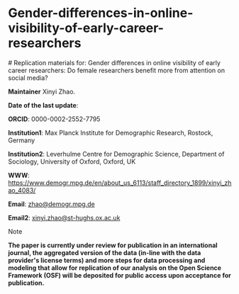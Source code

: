 # Gender-differences-in-online-visibility-of-early-career-researchers
﻿# Replication materials for: Gender differences in online visibility of early career researchers: Do female researchers benefit more from attention on social media? 
 
**Maintainer** Xinyi Zhao.

**Date of the last update**: 

**ORCID**: 0000-0002-2552-7795

**Institution1**: Max Planck Institute for Demographic Research, Rostock, Germany

**Institution2**: Leverhulme Centre for Demographic Science, Department of Sociology, University of Oxford, Oxford, UK

**WWW**: https://www.demogr.mpg.de/en/about_us_6113/staff_directory_1899/xinyi_zhao_4083/

**Email**: zhao@demogr.mpg.de

**Email2**: xinyi.zhao@st-hughs.ox.ac.uk

>[!NOTE]
>**The paper is currently under review for publication in an international journal, the aggregated version of the data (in-line with the data provider's license terms) and more steps for data processing and modeling that allow for replication of our analysis on the Open Science Framework (OSF) will be deposited for public access upon acceptance for publication.**
